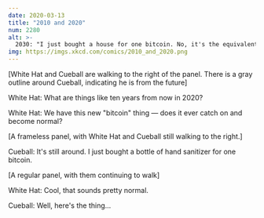 ```yaml
---
date: 2020-03-13
title: "2010 and 2020"
num: 2280
alt: >-
  2030: "I just bought a house for one bitcoin. No, it's the equivalent of a dollar. Houses are often transferred for a nominal fee because the buyer is taking responsibility for containing the holo-banshees in the attic."
img: https://imgs.xkcd.com/comics/2010_and_2020.png
---
```

[White Hat and Cueball are walking to the right of the panel. There is a gray outline around Cueball, indicating he is from the future]

White Hat: What are things like ten years from now in 2020?

White Hat: We have this new "bitcoin" thing &mdash; does it ever catch on and become normal?

[A frameless panel, with White Hat and Cueball still walking to the right.]

Cueball: It's still around. I just bought a bottle of hand sanitizer for one bitcoin.

[A regular panel, with them continuing to walk]

White Hat: Cool, that sounds pretty normal.

Cueball: Well, here's the thing...
